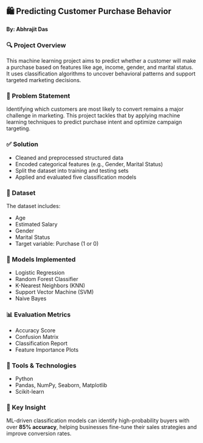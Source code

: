 ## 🛍️ Predicting Customer Purchase Behavior

**By: Abhrajit Das**

### 🔍 Project Overview

This machine learning project aims to predict whether a customer will make a purchase based on features like age, income, gender, and marital status. It uses classification algorithms to uncover behavioral patterns and support targeted marketing decisions.

### 🧠 Problem Statement

Identifying which customers are most likely to convert remains a major challenge in marketing. This project tackles that by applying machine learning techniques to predict purchase intent and optimize campaign targeting.

### ✅ Solution

* Cleaned and preprocessed structured data
* Encoded categorical features (e.g., Gender, Marital Status)
* Split the dataset into training and testing sets
* Applied and evaluated five classification models

### 📂 Dataset

The dataset includes:

* Age
* Estimated Salary
* Gender
* Marital Status
* Target variable: Purchase (1 or 0)

### 🤖 Models Implemented

* Logistic Regression
* Random Forest Classifier
* K-Nearest Neighbors (KNN)
* Support Vector Machine (SVM)
* Naive Bayes

### 📊 Evaluation Metrics

* Accuracy Score
* Confusion Matrix
* Classification Report
* Feature Importance Plots

### 🚀 Tools & Technologies

* Python
* Pandas, NumPy, Seaborn, Matplotlib
* Scikit-learn

### 📌 Key Insight

ML-driven classification models can identify high-probability buyers with over **85% accuracy**, helping businesses fine-tune their sales strategies and improve conversion rates.
